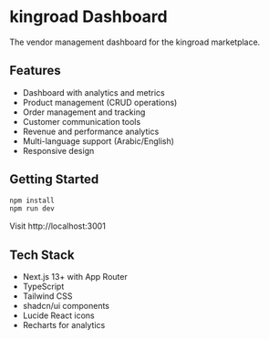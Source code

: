 # kingroad Dashboard

The vendor management dashboard for the kingroad marketplace.

## Features

- Dashboard with analytics and metrics
- Product management (CRUD operations)
- Order management and tracking
- Customer communication tools
- Revenue and performance analytics
- Multi-language support (Arabic/English)
- Responsive design

## Getting Started

```bash
npm install
npm run dev
```

Visit http://localhost:3001

## Tech Stack

- Next.js 13+ with App Router
- TypeScript
- Tailwind CSS
- shadcn/ui components
- Lucide React icons
- Recharts for analytics
